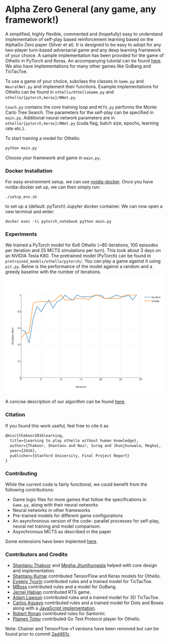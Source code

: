 # Alpha Zero General (any game, any framework!)
A simplified, highly flexible, commented and (hopefully) easy to understand implementation of self-play based reinforcement learning based on the AlphaGo Zero paper (Silver et al). It is designed to be easy to adopt for any two-player turn-based adversarial game and any deep learning framework of your choice. A sample implementation has been provided for the game of Othello in PyTorch and Keras. An accompanying tutorial can be found [here](https://suragnair.github.io/posts/alphazero.html). We also have implementations for many other games like GoBang and TicTacToe.

To use a game of your choice, subclass the classes in ```Game.py``` and ```NeuralNet.py``` and implement their functions. Example implementations for Othello can be found in ```othello/OthelloGame.py``` and ```othello/{pytorch,keras}/NNet.py```. 

```Coach.py``` contains the core training loop and ```MCTS.py``` performs the Monte Carlo Tree Search. The parameters for the self-play can be specified in ```main.py```. Additional neural network parameters are in ```othello/{pytorch,keras}/NNet.py``` (cuda flag, batch size, epochs, learning rate etc.). 

To start training a model for Othello:
```bash
python main.py
```
Choose your framework and game in ```main.py```.

### Docker Installation
For easy environment setup, we can use [nvidia-docker](https://github.com/NVIDIA/nvidia-docker). Once you have nvidia-docker set up, we can then simply run:
```
./setup_env.sh
```
to set up a (default: pyTorch) Jupyter docker container. We can now open a new terminal and enter:
```
docker exec -ti pytorch_notebook python main.py
```

### Experiments
We trained a PyTorch model for 6x6 Othello (~80 iterations, 100 episodes per iteration and 25 MCTS simulations per turn). This took about 3 days on an NVIDIA Tesla K80. The pretrained model (PyTorch) can be found in ```pretrained_models/othello/pytorch/```. You can play a game against it using ```pit.py```. Below is the performance of the model against a random and a greedy baseline with the number of iterations.
![alt tag](https://github.com/suragnair/alpha-zero-general/raw/master/pretrained_models/6x6.png)

A concise description of our algorithm can be found [here](https://github.com/suragnair/alpha-zero-general/raw/master/pretrained_models/writeup.pdf).

### Citation

If you found this work useful, feel free to cite it as

```
@misc{thakoor2016learning,
  title={Learning to play othello without human knowledge},
  author={Thakoor, Shantanu and Nair, Surag and Jhunjhunwala, Megha},
  year={2016},
  publisher={Stanford University, Final Project Report}
}
```

### Contributing
While the current code is fairly functional, we could benefit from the following contributions:
* Game logic files for more games that follow the specifications in ```Game.py```, along with their neural networks
* Neural networks in other frameworks
* Pre-trained models for different game configurations
* An asynchronous version of the code- parallel processes for self-play, neural net training and model comparison. 
* Asynchronous MCTS as described in the paper

Some extensions have been implented [here](https://github.com/kevaday/alphazero-general).

### Contributors and Credits
* [Shantanu Thakoor](https://github.com/ShantanuThakoor) and [Megha Jhunjhunwala](https://github.com/jjw-megha) helped with core design and implementation.
* [Shantanu Kumar](https://github.com/SourKream) contributed TensorFlow and Keras models for Othello.
* [Evgeny Tyurin](https://github.com/evg-tyurin) contributed rules and a trained model for TicTacToe.
* [MBoss](https://github.com/1424667164) contributed rules and a model for GoBang.
* [Jernej Habjan](https://github.com/JernejHabjan) contributed RTS game.
* [Adam Lawson](https://github.com/goshawk22) contributed rules and a trained model for 3D TicTacToe.
* [Carlos Aguayo](https://github.com/carlos-aguayo) contributed rules and a trained model for Dots and Boxes along with a [JavaScript implementation](https://github.com/carlos-aguayo/carlos-aguayo.github.io/tree/master/alphazero).
* [Robert Ronan](https://github.com/rlronan) contributed rules for Santorini.
* [Plamen Totev](https://github.con/plamentotev) contributed Go Text Protocol player for Othello.

Note: Chainer and TensorFlow v1 versions have been removed but can be found prior to commit [2ad461c](https://github.com/suragnair/alpha-zero-general/tree/2ad461c393ecf446e76f6694b613e394b8eb652f).
